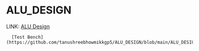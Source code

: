 # ALU_DESIGN

LINK: [ALU Design](https://github.com/tanushreebhowmikkgp5/ALU_DESIGN/blob/main/ALU_DESIGN/ALU_DESIGN.srcs/sources_1/new/ALU_DESIGN.v)

      [Test Bench](https://github.com/tanushreebhowmikkgp5/ALU_DESIGN/blob/main/ALU_DESIGN/ALU_DESIGN.srcs/sources_1/new/ALU_tb.v)
